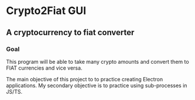 # Crypto2Fiat GUI
## A cryptocurrency to fiat converter

### Goal
This program will be able to take many crypto amounts and convert them to FIAT currencies and vice versa.

The main objective of this project to to practice creating Electron applications. 
My secondary objective is to practice using sub-processes in JS/TS.
